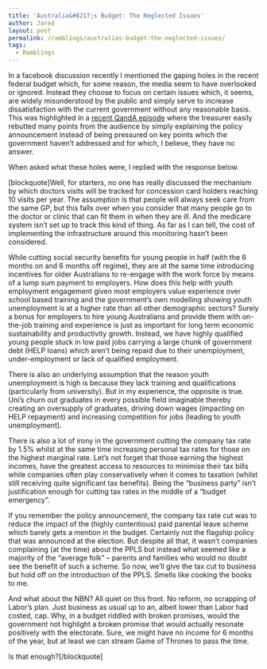 ```yaml
---
title: 'Australia&#8217;s Budget: The Neglected Issues'
author: Jared
layout: post
permalink: /ramblings/australias-budget-the-neglected-issues/
tags:
  - Ramblings
---
```

In a facebook discussion recently I mentioned the gaping holes in the recent federal budget which, for some reason, the media seem to have overlooked or ignored. Instead they choose to focus on certain issues which, it seems, are widely misunderstood by the public and simply serve to increase dissatisfaction with the current government without any reasonable basis. This was highlighted in a [recent QandA episode][1] where the treasurer easily rebutted many points from the audience by simply explaining the policy announcement instead of being pressured on key points which the government haven&#8217;t addressed and for which, I believe, they have no answer.

When asked what these holes were, I replied with the response below.

[blockquote]Well, for starters, no one has really discussed the mechanism by which doctors visits will be tracked for concession card holders reaching 10 visits per year. The assumption is that people will always seek care from the same GP, but this falls over when you consider that many people go to the doctor or clinic that can fit them in when they are ill. And the medicare system isn&#8217;t set up to track this kind of thing. As far as I can tell, the cost of implementing the infrastructure around this monitoring hasn&#8217;t been considered.

While cutting social security benefits for young people in half (with the 6 months on and 6 months off regime), they are at the same time introducing incentives for older Australians to re-engage with the work force by means of a lump sum payment to employers. How does this help with youth employment engagement given most employers value experience over school based training and the government&#8217;s own modelling showing youth unemployment is at a higher rate than all other demographic sectors? Surely a bonus for employers to hire young Australians and provide them with on-the-job training and experience is just as important for long term economic sustainability and productivity growth. Instead, we have highly qualified young people stuck in low paid jobs carrying a large chunk of government debt (HELP loans) which aren&#8217;t being repaid due to their unemployment, under-employment or lack of qualified employment.

There is also an underlying assumption that the reason youth unemployment is high is because they lack training and qualifications (particularly from university). But in my experience, the opposite is true. Uni&#8217;s churn out graduates in every possible field imaginable thereby creating an oversupply of graduates, driving down wages (impacting on HELP repayment) and increasing competition for jobs (leading to youth unemployment).

There is also a lot of irony in the government cutting the company tax rate by 1.5% whilst at the same time increasing personal tax rates for those on the highest marginal rate. Let&#8217;s not forget that those earning the highest incomes, have the greatest access to resources to minimise their tax bills while companies often play conservatively when it comes to taxation (whilst still receiving quite significant tax benefits). Being the &#8220;business party&#8221; isn&#8217;t justification enough for cutting tax rates in the middle of a &#8220;budget emergency&#8221;.

If you remember the policy announcement, the company tax rate cut was to reduce the impact of the (highly contentious) paid parental leave scheme which barely gets a mention in the budget. Certainly not the flagship policy that was announced at the election. But despite all that, it wasn&#8217;t companies complaining (at the time) about the PPLS but instead what seemed like a majority of the &#8220;average folk&#8221; &#8211; parents and families who would no doubt see the benefit of such a scheme. So now, we&#8217;ll give the tax cut to business but hold off on the introduction of the PPLS. Smells like cooking the books to me.

And what about the NBN? All quiet on this front. No reform, no scrapping of Labor&#8217;s plan. Just business as usual up to an, albeit lower than Labor had costed, cap. Why, in a budget riddled with broken promises, would the government not highlight a broken promise that would actually resonate positively with the electorate. Sure, we might have no income for 6 months of the year, but at least we can stream Game of Thrones to pass the time.

Is that enough?[/blockquote]

 [1]: http://www.abc.net.au/tv/qanda/txt/s3989246.htm
